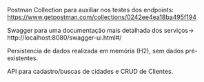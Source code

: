 Postman Collection para auxiliar nos testes dos endpoints: https://www.getpostman.com/collections/0242ee4ea18ba495f194

Swagger para uma documentação mais detalhada dos serviços-> http://localhost:8080/swagger-ui.html#/

Persistencia de dados realizada em memória (H2), sem dados pré-existentes.

API para cadastro/buscas de cidades e CRUD de Clientes.

